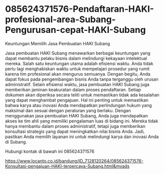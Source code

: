 # 085624371576-Pendaftaran-HAKI-profesional-area-Subang-Pengurusan-cepat-HAKI-Subang

Keuntungan Memilih Jasa Pembuatan HAKI Subang

Jasa pembuatan HAKI Subang menawarkan berbagai keuntungan yang dapat membantu pelaku bisnis dalam melindungi kekayaan intelektual mereka. Salah satu keuntungan utama adalah efisiensi waktu. Anda tidak perlu lagi menghabiskan waktu untuk mempelajari prosedur yang rumit karena tim profesional akan mengurus semuanya. Dengan begitu, Anda dapat fokus pada pengembangan bisnis Anda tanpa terganggu oleh urusan administratif.
Selain efisiensi waktu, jasa pembuatan HAKI Subang juga memberikan jaminan keakuratan dalam proses pendaftaran. Setiap dokumen akan diperiksa secara teliti untuk memastikan tidak ada kesalahan yang dapat menghambat pengajuan. Hal ini penting untuk memastikan bahwa karya atau inovasi Anda mendapatkan perlindungan hukum yang maksimal dan sesuai dengan peraturan yang berlaku.
Dengan menggunakan jasa pembuatan HAKI Subang, Anda juga mendapatkan akses ke tim ahli yang memiliki pengalaman luas di bidang ini. Mereka tidak hanya membantu dalam proses administratif, tetapi juga memberikan konsultasi strategis yang dapat meningkatkan nilai bisnis Anda. Jadi, pastikan Anda memilih layanan ini untuk melindungi karya dan inovasi Anda di Subang.

Hubungi kontak di bawah ini
085624371576

https://www.locanto.co.id/bandung/ID_7128120264/085624371576-Konsultasi-pengajuan-HAKI-terpercaya-Subang.html&myads
